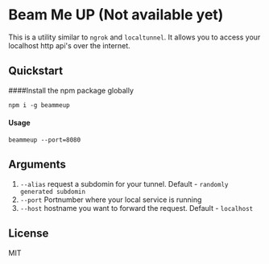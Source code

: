 # Beam Me UP (Not available yet)
This is a utility similar to `ngrok` and `localtunnel`.
It allows you to access your localhost http api's over the internet.

## Quickstart
####Install the npm package globally 

`npm i -g beammeup`

#### Usage

`beammeup --port=8080`

## Arguments
1. `--alias` request a subdomin for your tunnel. Default - `randomly generated subdomin`
2. `--port` Portnumber where your local service is running
3. `--host` hostname you want to forward the request. Default - `localhost`


License
--
MIT

